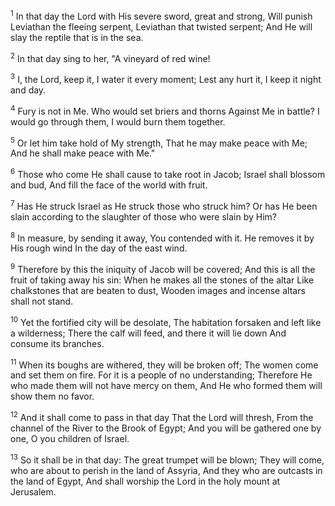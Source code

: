 <sup>1</sup> 
In that day the Lord with His severe sword, great and strong, Will punish Leviathan the fleeing serpent, Leviathan that twisted serpent; And He will slay the reptile that is in the sea.

<sup>2</sup> 
In that day sing to her, "A vineyard of red wine! 

<sup>3</sup> 
I, the Lord, keep it, I water it every moment; Lest any hurt it, I keep it night and day. 

<sup>4</sup> 
Fury is not in Me. Who would set briers and thorns Against Me in battle? I would go through them, I would burn them together. 

<sup>5</sup> 
Or let him take hold of My strength, That he may make peace with Me; And he shall make peace with Me." 

<sup>6</sup> 
Those who come He shall cause to take root in Jacob; Israel shall blossom and bud, And fill the face of the world with fruit. 

<sup>7</sup> 
Has He struck Israel as He struck those who struck him? Or has He been slain according to the slaughter of those who were slain by Him? 

<sup>8</sup> 
In measure, by sending it away, You contended with it. He removes it by His rough wind In the day of the east wind. 

<sup>9</sup> 
Therefore by this the iniquity of Jacob will be covered; And this is all the fruit of taking away his sin: When he makes all the stones of the altar Like chalkstones that are beaten to dust, Wooden images and incense altars shall not stand. 

<sup>10</sup> 
Yet the fortified city will be desolate, The habitation forsaken and left like a wilderness; There the calf will feed, and there it will lie down And consume its branches. 

<sup>11</sup> 
When its boughs are withered, they will be broken off; The women come and set them on fire. For it is a people of no understanding; Therefore He who made them will not have mercy on them, And He who formed them will show them no favor. 

<sup>12</sup> 
And it shall come to pass in that day That the Lord will thresh, From the channel of the River to the Brook of Egypt; And you will be gathered one by one, O you children of Israel. 

<sup>13</sup> 
So it shall be in that day: The great trumpet will be blown; They will come, who are about to perish in the land of Assyria, And they who are outcasts in the land of Egypt, And shall worship the Lord in the holy mount at Jerusalem.